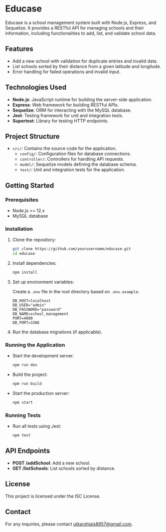 # Educase

Educase is a school management system built with Node.js, Express, and Sequelize. It provides a RESTful API for managing schools and their information, including functionalities to add, list, and validate school data.

## Features

- Add a new school with validation for duplicate entries and invalid data.
- List schools sorted by their distance from a given latitude and longitude.
- Error handling for failed operations and invalid input.

## Technologies Used

- **Node.js**: JavaScript runtime for building the server-side application.
- **Express**: Web framework for building RESTful APIs.
- **Sequelize**: ORM for interacting with the MySQL database.
- **Jest**: Testing framework for unit and integration tests.
- **Supertest**: Library for testing HTTP endpoints.

## Project Structure

- `src/`: Contains the source code for the application.
  - `config/`: Configuration files for database connections.
  - `controller/`: Controllers for handling API requests.
  - `model/`: Sequelize models defining the database schema.
  - `test/`: Unit and integration tests for the application.

## Getting Started

### Prerequisites

- Node.js >= 12.x
- MySQL database

### Installation

1. Clone the repository:

   ```bash
   git clone https://github.com/yourusername/educase.git
   cd educase
   ```

2. Install dependencies:

   ```bash
   npm install
   ```

3. Set up environment variables:

   Create a `.env` file in the root directory based on `.env.example`:

   ```plaintext
   DB_HOST=localhost
   DB_USER="admin"
   DB_PASSWORD="password"
   DB_NAME=school_management
   PORT=4000
   DB_PORT=3306
   ```

4. Run the database migrations (if applicable).

### Running the Application

- Start the development server:

  ```bash
  npm run dev
  ```

- Build the project:

  ```bash
  npm run build
  ```

- Start the production server:

  ```bash
  npm start
  ```

### Running Tests

- Run all tests using Jest:

  ```bash
  npm test
  ```

## API Endpoints

- **POST /addSchool**: Add a new school.
- **GET /listSchools**: List schools sorted by distance.

## License

This project is licensed under the ISC License.

## Contact

For any inquiries, please contact utkarshjais8957@gmail.com.
